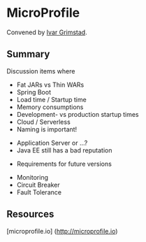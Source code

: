 # MicroProfile
Convened by [Ivar Grimstad](https://twitter.com/ivar_grimstad).

## Summary
Discussion items where

* Fat JARs vs Thin WARs
* Spring Boot
* Load time / Startup time
* Memory consumptions
* Development- vs production startup times
* Cloud / Serverless
* Naming is important!
 - Application Server or ...?
 - Java EE still has a bad reputation
* Requirements for future versions
 - Monitoring
 - Circuit Breaker
 - Fault Tolerance

## Resources
[microprofile.io] (http://microprofile.io)
